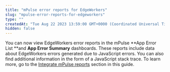 ```yaml
---
title: "mPulse error reports for EdgeWorkers"
slug: "mpulse-error-reports-for-edgeworkers"
type: ""
createdAt: "Tue Aug 22 2023 13:59:00 GMT+0000 (Coordinated Universal Time)"
hidden: false
---
```

You can now view EdgeWorkers error reports in the mPulse **App Error List **and **App Error Summary** dashboards. These reports include data about EdgeWorkers errors generated due to JavaScript errors. You can also find additional information in the form of a JavaScript stack trace. To learn more, go to the [Integrate mPulse reports](doc:mpulse) section in this guide.